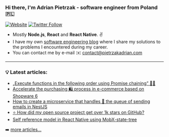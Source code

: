 ### Hi there, I'm Adrian Pietrzak - software engineer from Poland 🇵🇱

[![Website](https://img.shields.io/website?label=pietrzakadrian.com&style=for-the-badge&url=https%3A%2F%2Fcodestackr.com)](https://pietrzakadrian.com)
[![Twitter Follow](https://img.shields.io/twitter/follow/pietrzakadrian?color=1DA1F2&logo=twitter&style=for-the-badge)](https://twitter.com/intent/follow?original_referer=https%3A%2F%2Fgithub.com%2Fpietrzakadrian&screen_name=pietrzakadrian)

- Mostly **Node.js**, **React** and **React Native**. ✌️
- I have my own [software engineering blog][website] where I share my solutions to the problems I encountered during my career.
- You can contact me by e-mail ✉️ contact@pietrzakadrian.com

---

### 💡 **Latest articles**:

<!-- BLOG-POST-LIST:START -->
- [„Execute functions in the following order using Promise chaining” 👨‍💻](https://pietrzakadrian.com/blog/execute-functions-in-the-following-order-using-promise-chaining)
- [Accelerate the purchasing 🛍 process in e-commerce based on Shopware 6](https://pietrzakadrian.com/blog/accelerate-the-purchasing-process-in-e-commerce-based-on-shopware-6)
- [How to create a microservice that handles 🎢 the queue of sending emails in NestJS](https://pietrzakadrian.com/blog/how-to-create-a-microservice-that-handles-the-queue-of-sending-emails-in-nestjs)
- [⭐️ How did my open source project get over 1k stars on GitHub?](https://pietrzakadrian.com/blog/how-did-my-open-source-project-get-over-1k-stars-on-github)
- [Self reference model in React Native using MobX-state-tree](https://pietrzakadrian.com/blog/self-reference-mode-in-react-native-using-mobx-state-tree)
<!-- BLOG-POST-LIST:END -->

➡️ [more articles...](https://pietrzakadrian.com/blog)

[website]: https://pietrzakadrian.com
[twitter]: https://twitter.com/pietrzakadrian
[instagram]: https://instagram.com/pietrzakadrian
[linkedin]: https://linkedin.com/in/pietrzakadrian

